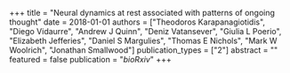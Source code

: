 +++
title = "Neural dynamics at rest associated with patterns of ongoing thought"
date = 2018-01-01
authors = ["Theodoros Karapanagiotidis", "Diego Vidaurre", "Andrew J Quinn", "Deniz Vatansever", "Giulia L Poerio", "Elizabeth Jefferies", "Daniel S Margulies", "Thomas E Nichols", "Mark W Woolrich", "Jonathan Smallwood"]
publication_types = ["2"]
abstract = ""
featured = false
publication = "*bioRxiv*"
+++